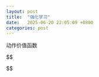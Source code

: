 ```yaml
---
layout: post
title:  "强化学习"
date:   2025-06-20 22:05:09 +0800
categories: post
---
```


动作价值函数

$$

$$